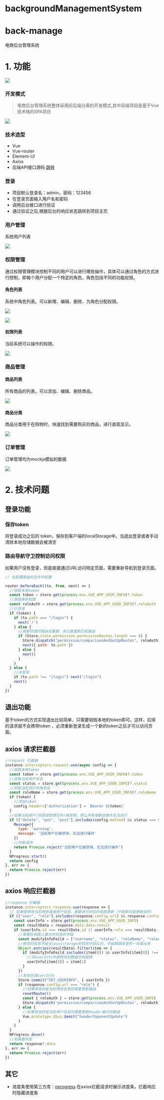 # backgroundManagementSystem

# back-manage

电商后台管理系统



# 1. 功能

![](/src/assets/mdImages/image-20221029151731183.png)

### 开发模式

> 电商后台管理系统整体采用前后端分离的开发模式,其中前端项目是基于Vue技术栈的SPA项目

![](/src/assets/mdImages/image-20221029151842605.png)

### 技术选型

- Vue
- Vue-router
- Element-UI
- Axios
- 后端API接口源码  [跳转](https://github.com/SEECIN/backgroundmanagementServer.git)

### 登录

- 项目默认登录名：admin，密码：123456
- 在登录页面输入用户名和密码
- 调用后台接口进行验证
- 通过验证之后,根据后台的响应状态跳转到项目主页

### 用户管理

系统用户列表

![](/src/assets/mdImages/image-20221029152311633.png)

### 权限管理

通过权限管理模块控制不同的用户可以进行哪些操作，具体可以通过角色的方式进行控制，即每个用户分配一个特定的角色，角色包括不同的功能权限。

#### 角色列表

系统中角色列表。可以新增、编辑、删除、为角色分配权限。

![](/src/assets/mdImages/image-20221029152514352.png)

![](/src/assets/mdImages/image-20221029152548144.png)

#### 权限列表

当前系统可以操作的权限。

![](/src/assets/mdImages/image-20221029152604215.png)

### 商品管理

#### 商品列表

所有商品的列表。可以添加、编辑、删除商品。

![](/src/assets/mdImages/image-20221029152634309.png)

#### 商品分类

商品分类用于在购物时，快速找到需要购买的商品，进行直观显示。

![](/src/assets/mdImages/image-20221029152702919.png)

### 订单管理

订单管理均为mockjs模拟的数据

![](/src/assets/mdImages/image-20221029152721261.png)

# 2. 技术问题

## 登录功能
### 保存token

将登录成功之后的 token，保存到客户端的localStorage中。当退出登录或者手动清除本地存储数据会被清空
### 路由导航守卫控制访问权限
如果用户没有登录，但是直接通过URL访问特定页面，需要重新导航到登录页面。

```js
// 在配置路由的文件中配置

router.beforeEach((to, from, next) => {
  //获取本地token
  const token = store.get(process.env.VUE_APP_USER_INFO)?.token
  //获取角色权限
  const roleAuth = store.get(process.env.VUE_APP_USER_INFO)?.roleAuth
  //已登录
  if (token) {
    if (to.path === "/login") {
      next('/')
    } else {
      //刷新页面时路由会重置，所以要重新匹配路由
      if (Store.state.permission.permissionRoutes.length === 0) {
        Store.dispatch("permission/comparisonAndSetUpRoutes", roleAuth)
        next({ path: to.path })
      } else {
        next()
      }
    }
  } else {
    //未登录
    if (to.path !== "/login") next("/login")
    next()
  }
})
```

## 退出功能

基于token的方式实现退出比较简单，只需要销毁本地的token即可。这样，后续的请求就不会携带token ，必须重新登录生成一个新的token之后才可以访问页面。

## axios 请求拦截器

```js
//request 拦截器
instance.interceptors.request.use(async config => {
  //获取本地token
  const token = store.get(process.env.VUE_APP_USER_INFO)?.token
  //获取当前用户状态
  const status = store.get(process.env.VUE_APP_USER_INFO)?.status
  //获取当前用户的角色名
  const roleName = store.get(process.env.VUE_APP_USER_INFO)?.roleName
  if (token) {
    //添加token
    config.headers['Authorization'] = `Bearer ${token}`
  }
  //如果当前用户(除超级管理员外)被禁用，那么所有增删改操作无法进行
  if (["delete", "put", "post"].includes(config.method) && status === 0 && roleName !== "超级管理员") {
    Message({
      type: 'warning',
      message: '当前用户已被禁用，无法进行操作'
    })
    //中断请求
    return Promise.reject("当前用户已被禁用，无法进行操作")
  }
  NProgress.start()
  return config
}, err => {
  return Promise.reject(err)
})
```

## axios 响应拦截器

```js
//response 拦截器
instance.interceptors.response.use(response => {
  // 如果是修改当前角色或者用户信息，需要进行对应的视图更新（不刷新页面更新组件）
  if (["user", "role"].includes(response.config.url) && response.config.method === "put") {
    const userInfo = store.get(process.env.VUE_APP_USER_INFO)
    const resultData = response.data.data.result
    if (userInfo.id === resultData.id || userInfo.role === resultData.id) {
      //需要在视图上展示的信息的字段
      const modifyInfoFeild = ["username", "status", "roleName", "roleAuth"]
      //修改的信息字段与localstorage的信息字段比对，字段数据改变的一项拿出来
      Object.entries(resultData).filter(item => {
        if (modifyInfoFeild.includes(item[0]) && userInfo[item[0]] !== item[1]) {
          //将userInfo中被修改的数据字段替换
          userInfo[item[0]] = item[1]
        }
      })
      //本地存储userInfo
      Store.commit("SET_USERINFO", { userInfo })
      if (response.config.url === "role") {
        //如果修改的是当前角色信息则需要更新路由
        resetRouter()
        const { roleAuth } = store.get(process.env.VUE_APP_USER_INFO)
        Store.dispatch('permission/comparisonAndSetUpRoutes', roleAuth)
      } else {
        //如果修改的是当前用户信息则需要更新Header展示的数据
        Vue.prototype.$bus.$emit("headerCmponentUpdate")
      }
    }
  }
  NProgress.done()
  //剥离最外层
  return response?.data
}, err => {
  return Promise.reject(err)
})
```



## 其它

- 进度条使用第三方库：[nprogress](https://github.com/rstacruz/nprogress) 在axios拦截请求时展示进度条，拦截响应时隐藏进度条
